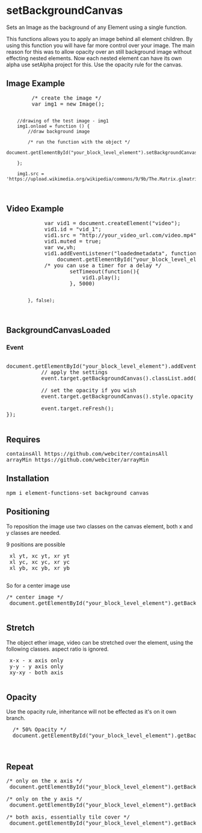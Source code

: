 # setBackgroundCanvas
Sets an Image as the background of any Element using a single function.

This functions allows you to apply an image behind all element children. By using this function you will have far more control over your 
image. The main reason for this was to allow opacity over an still background image without effecting nested elements. 
Now each nested element can have its own alpha use setAlpha project for this. Use the opacity rule for the canvas.

<h2>Image Example</h2>
<pre>
        /* create the image */
        var img1 = new Image();

        //drawing of the test image - img1
        img1.onload = function () {
            //draw background image
            
            /* run the function with the object */
            document.getElementById("your_block_level_element").setBackgroundCanvas(img1);

        };

        img1.src = 'https://upload.wikimedia.org/wikipedia/commons/9/9b/The.Matrix.glmatrix.2.png';

</pre>

<h2>Video Example</h2>
<pre>
            var vid1 = document.createElement("video");
            vid1.id = "vid_1";
            vid1.src = "http://your_video_url.com/video.mp4";
            vid1.muted = true; 
            var vw,vh;
            vid1.addEventListener("loadedmetadata", function() {
                document.getElementById("your_block_level_element").setBackgroundCanvas(this);
			/* you can use a timer for a delay */
                    setTimeout(function(){
                        vid1.play();
                    }, 5000)

            }, false);
</pre>

<h2>BackgroundCanvasLoaded</h2>
<h3>Event</h3>

<pre>

document.getElementById("your_block_level_element").addEventListener("BackgroundCanvasLoaded", function(event){
           // apply the settings 
           event.target.getBackgroundCanvas().classList.add("x-x","y-y");

           // set the opacity if you wish
           event.target.getBackgroundCanvas().style.opacity = 0.5;

           event.target.reFresh();
});

</pre>

<h2>Requires</h2>

<pre>
containsAll https://github.com/webciter/containsAll
arrayMin https://github.com/webciter/arrayMin
</pre>

<h2>Installation</h2>

<pre>
npm i element-functions-set_background_canvas
</pre>

<h2>Positioning</h2>

To reposition the image use two classes on the canvas element, both x and y classes are needed.

9 positions are possible
 
 <pre>
 xl yt, xc yt, xr yt
 xl yc, xc yc, xr yc
 xl yb, xc yb, xr yb
 </pre>
 
 So for a center image use 
 
<pre>
/* center image */
 document.getElementById("your_block_level_element").getBackgroundCanvas().classList.add("xc yc");
 
</pre>

 <h2>Stretch</h2>

 The object ether image, video can be stretched over the element, using the following classes. aspect ratio is ignored.

 <pre>
 x-x - x axis only
 y-y - y axis only
 xy-xy - both axis
 </pre>
 
 
 <h2>Opacity</h2>
 
 Use the opacity rule, inheritance will not be effected as it's on it own branch.
 
 <pre>
  /* 50% Opacity */
  document.getElementById("your_block_level_element").getBackgroundCanvas().style.opacity = 0.5;

 </pre>

<h2>Repeat</h2>

<pre>
/* only on the x axis */
 document.getElementById("your_block_level_element").getBackgroundCanvas().classList.add("xx");

/* only on the y axis */
 document.getElementById("your_block_level_element").getBackgroundCanvas().classList.add("yy");

/* both axis, essentially tile cover */
 document.getElementById("your_block_level_element").getBackgroundCanvas().classList.add("xx yy");

</pre>
 

 

